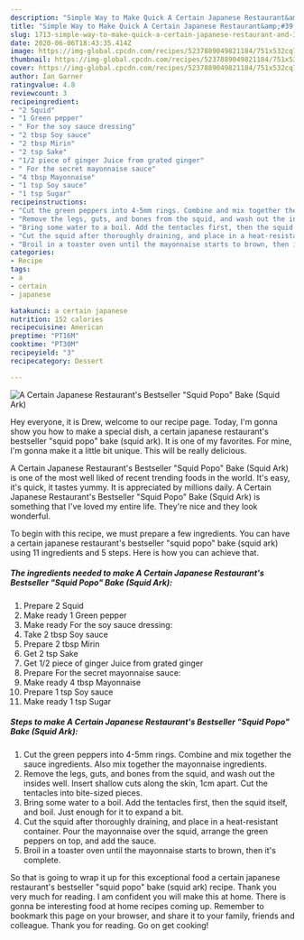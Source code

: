 ```yaml
---
description: "Simple Way to Make Quick A Certain Japanese Restaurant&amp;#39;s Bestseller &amp;#34;Squid Popo&amp;#34; Bake (Squid Ark)"
title: "Simple Way to Make Quick A Certain Japanese Restaurant&amp;#39;s Bestseller &amp;#34;Squid Popo&amp;#34; Bake (Squid Ark)"
slug: 1713-simple-way-to-make-quick-a-certain-japanese-restaurant-and-39-s-bestseller-and-34-squid-popo-and-34-bake-squid-ark
date: 2020-06-06T18:43:35.414Z
image: https://img-global.cpcdn.com/recipes/5237889049821184/751x532cq70/a-certain-japanese-restaurants-bestseller-squid-popo-bake-squid-ark-recipe-main-photo.jpg
thumbnail: https://img-global.cpcdn.com/recipes/5237889049821184/751x532cq70/a-certain-japanese-restaurants-bestseller-squid-popo-bake-squid-ark-recipe-main-photo.jpg
cover: https://img-global.cpcdn.com/recipes/5237889049821184/751x532cq70/a-certain-japanese-restaurants-bestseller-squid-popo-bake-squid-ark-recipe-main-photo.jpg
author: Ian Garner
ratingvalue: 4.8
reviewcount: 3
recipeingredient:
- "2 Squid"
- "1 Green pepper"
- " For the soy sauce dressing"
- "2 tbsp Soy sauce"
- "2 tbsp Mirin"
- "2 tsp Sake"
- "1/2 piece of ginger Juice from grated ginger"
- " For the secret mayonnaise sauce"
- "4 tbsp Mayonnaise"
- "1 tsp Soy sauce"
- "1 tsp Sugar"
recipeinstructions:
- "Cut the green peppers into 4-5mm rings. Combine and mix together the sauce ingredients. Also mix together the mayonnaise ingredients."
- "Remove the legs, guts, and bones from the squid, and wash out the insides well. Insert shallow cuts along the skin, 1cm apart. Cut the tentacles into bite-sized pieces."
- "Bring some water to a boil. Add the tentacles first, then the squid itself, and boil. Just enough for it to expand a bit."
- "Cut the squid after thoroughly draining, and place in a heat-resistant container. Pour the mayonnaise over the squid, arrange the green peppers on top, and add the sauce."
- "Broil in a toaster oven until the mayonnaise starts to brown, then it&#39;s complete."
categories:
- Recipe
tags:
- a
- certain
- japanese

katakunci: a certain japanese 
nutrition: 152 calories
recipecuisine: American
preptime: "PT16M"
cooktime: "PT30M"
recipeyield: "3"
recipecategory: Dessert

---
```



![A Certain Japanese Restaurant&#39;s Bestseller &#34;Squid Popo&#34; Bake (Squid Ark)](https://img-global.cpcdn.com/recipes/5237889049821184/751x532cq70/a-certain-japanese-restaurants-bestseller-squid-popo-bake-squid-ark-recipe-main-photo.jpg)

Hey everyone, it is Drew, welcome to our recipe page. Today, I'm gonna show you how to make a special dish, a certain japanese restaurant&#39;s bestseller &#34;squid popo&#34; bake (squid ark). It is one of my favorites. For mine, I'm gonna make it a little bit unique. This will be really delicious.

A Certain Japanese Restaurant&#39;s Bestseller &#34;Squid Popo&#34; Bake (Squid Ark) is one of the most well liked of recent trending foods in the world. It's easy, it's quick, it tastes yummy. It is appreciated by millions daily. A Certain Japanese Restaurant&#39;s Bestseller &#34;Squid Popo&#34; Bake (Squid Ark) is something that I've loved my entire life. They're nice and they look wonderful.




To begin with this recipe, we must prepare a few ingredients. You can have a certain japanese restaurant&#39;s bestseller &#34;squid popo&#34; bake (squid ark) using 11 ingredients and 5 steps. Here is how you can achieve that.

<!--inarticleads1-->

##### The ingredients needed to make A Certain Japanese Restaurant&#39;s Bestseller &#34;Squid Popo&#34; Bake (Squid Ark):

1. Prepare 2 Squid
1. Make ready 1 Green pepper
1. Make ready  For the soy sauce dressing:
1. Take 2 tbsp Soy sauce
1. Prepare 2 tbsp Mirin
1. Get 2 tsp Sake
1. Get 1/2 piece of ginger Juice from grated ginger
1. Prepare  For the secret mayonnaise sauce:
1. Make ready 4 tbsp Mayonnaise
1. Prepare 1 tsp Soy sauce
1. Make ready 1 tsp Sugar




<!--inarticleads2-->

##### Steps to make A Certain Japanese Restaurant&#39;s Bestseller &#34;Squid Popo&#34; Bake (Squid Ark):

1. Cut the green peppers into 4-5mm rings. Combine and mix together the sauce ingredients. Also mix together the mayonnaise ingredients.
1. Remove the legs, guts, and bones from the squid, and wash out the insides well. Insert shallow cuts along the skin, 1cm apart. Cut the tentacles into bite-sized pieces.
1. Bring some water to a boil. Add the tentacles first, then the squid itself, and boil. Just enough for it to expand a bit.
1. Cut the squid after thoroughly draining, and place in a heat-resistant container. Pour the mayonnaise over the squid, arrange the green peppers on top, and add the sauce.
1. Broil in a toaster oven until the mayonnaise starts to brown, then it&#39;s complete.




So that is going to wrap it up for this exceptional food a certain japanese restaurant&#39;s bestseller &#34;squid popo&#34; bake (squid ark) recipe. Thank you very much for reading. I am confident you will make this at home. There is gonna be interesting food at home recipes coming up. Remember to bookmark this page on your browser, and share it to your family, friends and colleague. Thank you for reading. Go on get cooking!
